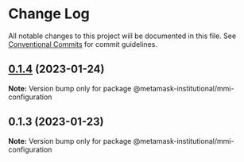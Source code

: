 # Change Log

All notable changes to this project will be documented in this file.
See [Conventional Commits](https://conventionalcommits.org) for commit guidelines.

## [0.1.4](https://github.com/consensys-vertical-apps/metamask-institutional/compare/@metamask-institutional/mmi-configuration@0.1.3...@metamask-institutional/mmi-configuration@0.1.4) (2023-01-24)

**Note:** Version bump only for package @metamask-institutional/mmi-configuration

## 0.1.3 (2023-01-23)

**Note:** Version bump only for package @metamask-institutional/mmi-configuration
